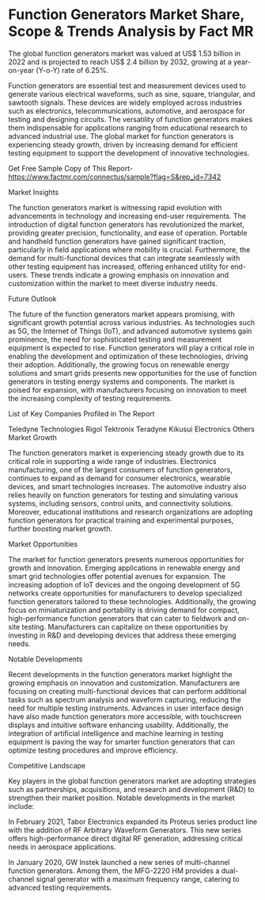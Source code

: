 # Function Generators Market Share, Scope & Trends Analysis by Fact MR
The global function generators market was valued at US$ 1.53 billion in 2022 and is projected to reach US$ 2.4 billion by 2032, growing at a year-on-year (Y-o-Y) rate of 6.25%.

Function generators are essential test and measurement devices used to generate various electrical waveforms, such as sine, square, triangular, and sawtooth signals. These devices are widely employed across industries such as electronics, telecommunications, automotive, and aerospace for testing and designing circuits. The versatility of function generators makes them indispensable for applications ranging from educational research to advanced industrial use. The global market for function generators is experiencing steady growth, driven by increasing demand for efficient testing equipment to support the development of innovative technologies.

Get Free Sample Copy of This Report-https://www.factmr.com/connectus/sample?flag=S&rep_id=7342

Market Insights

The function generators market is witnessing rapid evolution with advancements in technology and increasing end-user requirements. The introduction of digital function generators has revolutionized the market, providing greater precision, functionality, and ease of operation. Portable and handheld function generators have gained significant traction, particularly in field applications where mobility is crucial. Furthermore, the demand for multi-functional devices that can integrate seamlessly with other testing equipment has increased, offering enhanced utility for end-users. These trends indicate a growing emphasis on innovation and customization within the market to meet diverse industry needs.

Future Outlook

The future of the function generators market appears promising, with significant growth potential across various industries. As technologies such as 5G, the Internet of Things (IoT), and advanced automotive systems gain prominence, the need for sophisticated testing and measurement equipment is expected to rise. Function generators will play a critical role in enabling the development and optimization of these technologies, driving their adoption. Additionally, the growing focus on renewable energy solutions and smart grids presents new opportunities for the use of function generators in testing energy systems and components. The market is poised for expansion, with manufacturers focusing on innovation to meet the increasing complexity of testing requirements.

List of Key Companies Profiled in The Report

Teledyne Technologies
Rigol
Tektronix
Teradyne
Kikusui Electronics
Others
Market Growth

The function generators market is experiencing steady growth due to its critical role in supporting a wide range of industries. Electronics manufacturing, one of the largest consumers of function generators, continues to expand as demand for consumer electronics, wearable devices, and smart technologies increases. The automotive industry also relies heavily on function generators for testing and simulating various systems, including sensors, control units, and connectivity solutions. Moreover, educational institutions and research organizations are adopting function generators for practical training and experimental purposes, further boosting market growth.

Market Opportunities

The market for function generators presents numerous opportunities for growth and innovation. Emerging applications in renewable energy and smart grid technologies offer potential avenues for expansion. The increasing adoption of IoT devices and the ongoing development of 5G networks create opportunities for manufacturers to develop specialized function generators tailored to these technologies. Additionally, the growing focus on miniaturization and portability is driving demand for compact, high-performance function generators that can cater to fieldwork and on-site testing. Manufacturers can capitalize on these opportunities by investing in R&D and developing devices that address these emerging needs.

Notable Developments

Recent developments in the function generators market highlight the growing emphasis on innovation and customization. Manufacturers are focusing on creating multi-functional devices that can perform additional tasks such as spectrum analysis and waveform capturing, reducing the need for multiple testing instruments. Advances in user interface design have also made function generators more accessible, with touchscreen displays and intuitive software enhancing usability. Additionally, the integration of artificial intelligence and machine learning in testing equipment is paving the way for smarter function generators that can optimize testing procedures and improve efficiency.

Competitive Landscape

Key players in the global function generators market are adopting strategies such as partnerships, acquisitions, and research and development (R&D) to strengthen their market position. Notable developments in the market include:

In February 2021, Tabor Electronics expanded its Proteus series product line with the addition of RF Arbitrary Waveform Generators. This new series offers high-performance direct digital RF generation, addressing critical needs in aerospace applications.

In January 2020, GW Instek launched a new series of multi-channel function generators. Among them, the MFG-2220 HM provides a dual-channel signal generator with a maximum frequency range, catering to advanced testing requirements.
